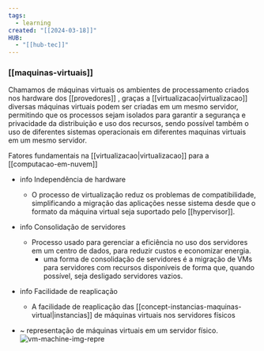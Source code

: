 ```yaml
---
tags:
  - learning
created: "[[2024-03-18]]"
HUB:
  - "[[hub-tec]]"
---
```

### [[maquinas-virtuais]]

Chamamos de máquinas virtuais os ambientes de processamento criados nos hardware dos [[provedores]] , graças a [[virtualizacao|virtualizacao]] diversas máquinas virtuais podem ser criadas em um mesmo servidor, permitindo que os processos sejam isolados para garantir a segurança e privacidade da distribuição e uso dos recursos, sendo possível também o uso de diferentes sistemas operacionais em diferentes maquinas virtuais em um mesmo servidor.

Fatores fundamentais na [[virtualizacao|virtualizacao]] para a [[computacao-em-nuvem]]

- info Independência de hardware
	- O processo de virtualização reduz os problemas de compatibilidade, simplificando a migração das aplicações nesse sistema desde que o formato da máquina virtual seja suportado pelo [[hypervisor]].
- info Consolidação de servidores
	- Processo usado para gerenciar a eficiência no uso dos servidores em um centro de dados, para reduzir custos e economizar energia.
		- uma forma de consolidação de servidores é a migração de VMs para servidores com recursos disponíveis de forma que, quando possível, seja desligado servidores vazios.
- info Facilidade de reaplicação
	- A facilidade de reaplicação das [[concept-instancias-maquinas-virtual|instancias]]  de máquinas virtuais nos servidores físicos


- ~ representação de máquinas virtuais em um servidor físico.
![vm-machine-img-repre](https://i.imgur.com/5OImf5N.png)
